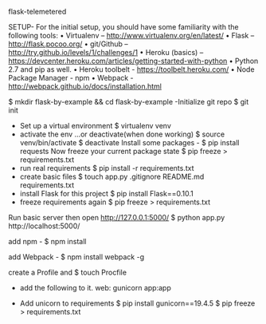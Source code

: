 flask-telemetered

SETUP-
For the initial setup, you should have some familiarity with the following tools:
  • Virtualenv – http://www.virtualenv.org/en/latest/
  • Flask – http://flask.pocoo.org/
  • git/Github – http://try.github.io/levels/1/challenges/1
  • Heroku (basics) – https://devcenter.heroku.com/articles/getting-started-with-python
  • Python 2.7 and pip as well.
  • Heroku toolbelt - https://toolbelt.heroku.com/
  • Node Package Manager - npm
  • Webpack - http://webpack.github.io/docs/installation.html


$ mkdir flask-by-example && cd flask-by-example
-Initialize git repo
$ git init
- Set up a virtual environment 
$ virtualenv venv
- activate the env …or deactivate(when done working)
$ source venv/bin/activate 
$ deactivate
Install some packages - 
$ pip install requests
Now freeze your current package state
$ pip freeze > requirements.txt
- run real requirements
$ pip install -r requirements.txt
- create basic files
$ touch app.py .gitignore README.md requirements.txt
- install Flask for this project
$ pip install Flask==0.10.1
- freeze requirements again
$ pip freeze > requirements.txt

Run basic server then open http://127.0.0.1:5000/
$ python app.py
http://localhost:5000/

add npm - 
$ npm install

add Webpack - 
$ npm install webpack -g

create a Profile and 
$ touch Procfile
   - add the following to it. 
     web: gunicorn app:app

- Add unicorn to requirements
$ pip install gunicorn==19.4.5
$ pip freeze > requirements.txt
